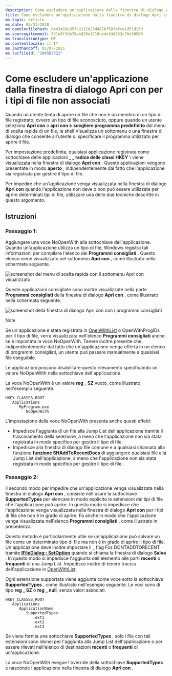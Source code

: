 ```yaml
---
description: Come escludere un'applicazione dalla finestra di dialogo Apri con per il tipo di file non associato.
title: Come escludere un'applicazione dalla finestra di dialogo Apri con per i tipi di file non associati
ms.topic: article
ms.date: 05/31/2018
ms.openlocfilehash: 9443416e95fca112623d487bf58f4fce1d51d13d
ms.sourcegitcommit: 831e8f3db78ab820e1710cede244553c70e50500
ms.translationtype: MT
ms.contentlocale: it-IT
ms.lasthandoff: 01/07/2021
ms.locfileid: "104563322"
---
```

# <a name="how-to-exclude-an-application-from-the-open-with-dialog-box-for-unassociated-file-types"></a>Come escludere un'applicazione dalla finestra di dialogo Apri con per i tipi di file non associati

Quando un utente tenta di aprire un file che non è un membro di un tipo di file registrato, ovvero un tipo di file sconosciuto, oppure quando un utente seleziona **Apri con** o **apri con-> scegliere programma predefinito** dal menu di scelta rapida di un file, la shell Visualizza un sottomenu o una finestra di dialogo che consente all'utente di specificare il programma utilizzato per aprire il file.

Per impostazione predefinita, qualsiasi applicazione registrata come sottochiave delle applicazioni **\_ \_ radice delle classi HKEY** \\  viene visualizzata nella finestra di dialogo **Apri con** . Queste applicazioni vengono presentate in modo **aperto** , indipendentemente dal fatto che l'applicazione sia registrata per gestire il tipo di file.

Per impedire che un'applicazione venga visualizzata nella finestra di dialogo **Apri con** quando l'applicazione non deve o non può essere utilizzata per aprire determinati tipi di file, utilizzare una delle due tecniche descritte in questo argomento.

## <a name="instructions"></a>Istruzioni

### <a name="step-1"></a>Passaggio 1:

Aggiungere una voce NoOpenWith alla sottochiave dell'applicazione. Quando un'applicazione utilizza un tipo di file, Windows registra tali informazioni per compilare l'elenco dei **Programmi consigliati** . Questo elenco viene visualizzato nel sottomenu **Apri con** , come illustrato nella schermata seguente.

![screenshot del menu di scelta rapida con il sottomenu Apri con visualizzato](images/file-assoc/openwithsubmenu.png)

Queste applicazioni consigliate sono inoltre visualizzate nella parte **Programmi consigliati** della finestra di dialogo **Apri con** , come illustrato nella schermata seguente.

![screenshot della finestra di dialogo Apri con con i programmi consigliati](images/file-assoc/openwithdialog.png)

> [!Note]  
> Se un'applicazione è stata registrata in [OpenWithList](fa-file-types.md) o OpenWithProgIDs per il tipo di file, verrà visualizzata nell'elenco **Programmi consigliati** anche se è impostata la voce NoOpenWith. Tenere inoltre presente che, indipendentemente dal fatto che un'applicazione venga offerta in un elenco di programmi consigliati, un utente può passare manualmente a qualsiasi file eseguibile.

 

Le applicazioni possono disabilitare questo rilevamento specificando un valore NoOpenWith nella sottochiave dell'applicazione.

La voce NoOpenWith è un valore **reg \_ SZ** vuoto, come illustrato nell'esempio seguente.

```
HKEY_CLASSES_ROOT
   Applications
      MyProgram.exe
         NoOpenWith
```

L'impostazione della voce NoOpenWith presenta anche questi effetti:

-   Impedisce l'aggiunta di un file alla Jump List dell'applicazione tramite il trascinamento della selezione, a meno che l'applicazione non sia stata registrata in modo specifico per gestire il tipo di file.
-   Impedisce alla finestra di dialogo file comune e a qualsiasi chiamata alla funzione [**funzione SHAddToRecentDocs**](/windows/desktop/api/shlobj_core/nf-shlobj_core-shaddtorecentdocs) di aggiungere qualsiasi file alla Jump List dell'applicazione, a meno che l'applicazione non sia stata registrata in modo specifico per gestire il tipo di file.

### <a name="step-2"></a>Passaggio 2:

Il secondo modo per impedire che un'applicazione venga visualizzata nella finestra di dialogo **Apri con** , consiste nell'usare la sottochiave **SupportedTypes** per elencare in modo esplicito le estensioni dei tipi di file che l'applicazione può aprire. In questo modo si impedisce che l'applicazione venga visualizzata nella finestra di dialogo **Apri con** per i tipi di file che non è in grado di aprire. Fa anche in modo che l'applicazione venga visualizzata nell'elenco **Programmi consigliati** , come illustrato in precedenza.

Questo metodo è particolarmente utile se un'applicazione può salvare un file come un determinato tipo di file ma non è in grado di aprire il tipo di file. Un'applicazione deve inoltre impostare il \_ flag Fos DONTADDTORECENT tramite [**IFileDialog:: SetOption**](/windows/win32/api/shobjidl_core/nf-shobjidl_core-ifiledialog-setoptions) quando si chiama la finestra di dialogo **Salva** . In questo modo si impedisce l'aggiunta dell'elemento alle parti **recenti** o **frequenti** di una Jump List. Impedisce inoltre di tenere traccia dell'applicazione in [OpenWithList](fa-file-types.md).

Ogni estensione supportata viene aggiunta come voce sotto la sottochiave **SupportedTypes** , come illustrato nell'esempio seguente. Le voci sono di tipo **reg \_ SZ** o **reg \_ null**, senza valori associati.

```
HKEY_CLASSES_ROOT
   Applications
      ApplicationName
         SupportedTypes
            .ext1
            .ext2
            .ext3
```

Se viene fornita una sottochiave **SupportedTypes** , solo i file con tali estensioni sono idonei per l'aggiunta alla Jump List dell'applicazione o per essere rilevati nell'elenco di destinazioni **recenti** o **frequenti** di un'applicazione.

La voce NoOpenWith esegue l'override della sottochiave **SupportedTypes** e nasconde l'applicazione nella finestra di dialogo **Apri con** .

 

 
